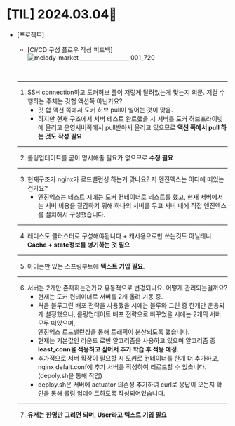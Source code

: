 # [TIL] 2024.03.04📒

  * [프로젝트]
    * [CI/CD 구성 플로우 작성 피드백]
      ![melody-market__________________ 001_720](https://github.com/elephant97/TIL/assets/82919411/f6db2e0f-f4f0-408d-b47c-869e7d9f34f0)
      
      <br>
     ---
      1. SSH connection하고 도커허브 풀이 저렇게 달려있는게 맞는지 의문. 저걸 수행하는 주체는 깃헙 액션쪽 아닌가요?
         - 깃 헙 액션 쪽에서 도커 허브 pull이 일어는 것이 맞음.
         - 하지만 현재 구조에서 서버 테스트 완료했을 시 서버를 도커 허브프라이빗에 올리고 운영서버쪽에서 pull받아서 올리고 있으므로 **액션 쪽에서 pull 하는 것도 작성 필요**

     ---
      2. 롤링업데이트를 굳이 명시해줄 필요가 없으므로 **수정 필요**
     ---
      3. 현재구조가 nginx가 로드밸런싱 하는거 맞나요? 저 엔진엑스는 어디에 떠있는건가요?
         - 엔진엑스는 테스트 시에는 도커 컨테이너로 테스트를 했고, 현재 서버에서는 서버 비용을 절감하기 위해 하나의 서버를 두고 서버 내에 직접 엔진엑스를 설치해서 구성했습니다.
     ---
      4. 레디스도 클러스터로 구성해야됩니다 + 캐시용으로만 쓰는것도 아닐테니 **Cache + state정보를 병기하는 것 필요**
     ---
      5. 아이콘만 있는 스프링부트에 **텍스트 기입 필요**.
     ---
      6. 서버는 2개만 존재하는건가요 유동적으로 변경되나요. 어떻게 관리되는걸까요?
         - 현재는 도커 컨테이너로 서버를 2개 올려 기동 중.
         - 처음 블루그린 배포 전략을 사용했을 시에는 블루와 그린 중 한개만 운용되게 설정했으나, 롤링업데이트 배포 전략으로 바꾸었을 시에는 2개의 서버 모두 떠있으며,      
           엔진엑스 로드밸런싱을 통해 트래픽이 분산되도록 했습니다.
         - 현재는 기본값인 라운드 로빈 알고리즘을 사용하고 있으며 알고리즘 중 **least_conn을 적용하고 싶어서 추가 학습 후 적용 예정.**
         - 추가적으로 서버 확장이 필요할 시 도커로 컨테이너를 한개 더 추가하고, nginx defalt.conf에 추가 서버를 작성하여 리로드할 수 있습니다. (depoly.sh을 통해 작업)
         - deploy.sh은 서버에 actuator 의존성 추가하여 curl로 응답이 오는지 확인을 통해 롤링 업데이트하도록 작성되어있습니다.
      ---
      7. **유저는 한명만 그리면 되며, User라고 텍스트 기입 필요**

